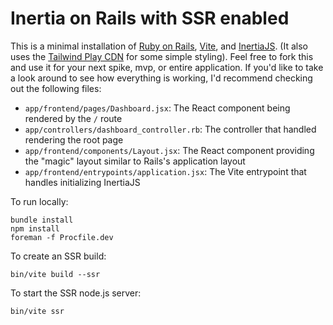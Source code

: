 # Inertia on Rails with SSR enabled

This is a minimal installation of [Ruby on Rails](https://github.com/rails/rails), [Vite](https://github.com/vitejs/vite), and [InertiaJS](https://github.com/inertiajs/inertia-rails). (It also uses the [Tailwind Play CDN](https://github.com/tailwindlabs/tailwindcss) for some simple styling).
Feel free to fork this and use it for your next spike, mvp, or entire application. If you'd like to take a look around to see how everything is working, I'd recommend checking out the following files:


- `app/frontend/pages/Dashboard.jsx`: The React component being rendered by the `/` route
- `app/controllers/dashboard_controller.rb`: The controller that handled rendering the root page
- `app/frontend/components/Layout.jsx`: The React component providing the "magic" layout similar to Rails's application layout
- `app/frontend/entrypoints/application.jsx`: The Vite entrypoint that handles initializing InertiaJS



To run locally:

```
bundle install
npm install
foreman -f Procfile.dev
```

To create an SSR build:

```
bin/vite build --ssr
```

To start the SSR node.js server:

```
bin/vite ssr
```
